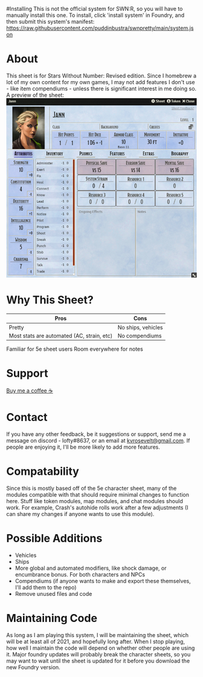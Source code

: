
#Installing
This is not the official system for SWN:R, so you will have to manually install this one. To install,
click 'install system' in Foundry, and then submit this system's manifest: https://raw.githubusercontent.com/puddinbustra/swnpretty/main/system.json

# About

This sheet is for Stars Without Number: Revised edition. 
Since I homebrew a lot of my own content for my own games, I may not add features I don't use - like item compendiums - unless there is significant interest in me doing so.
A preview of the sheet:
![Preview](preview.png?raw=true)

# Why This Sheet?

Pros | Cons
------------ | -------------
Pretty | No ships, vehicles
Most stats are automated (AC, strain, etc) | No compendiums
Familiar for 5e sheet users
Room everywhere for notes


# Support
[Buy me a coffee ☕](https://www.buymeacoffee.com/lofty)

# Contact
If you have any other feedback, be it suggestions or support, send me a message on discord - lofty#8637, or an email at kvrosevelt@gmail.com. If people are enjoying it, I'll be more likely to add more features.

# Compatability
Since this is mostly based off of the 5e character sheet, many of the modules compatible with that should require minimal changes to function here. Stuff like token modules, map modules, and chat modules should work. 
For example, Crash's autohide rolls work after a few adjustments (I can share my changes if anyone wants to use this module).

# Possible Additions
- Vehicles
- Ships
- More global and automated modifiers, like shock damage, or encumbrance bonus. For both characters and NPCs
- Compendiums (if anyone wants to make and export these themselves, I'll add them to the repo)
- Remove unused files and code

# Maintaining Code
As long as I am playing this system, I will be maintaining the sheet, which will be at least all of 2021, and hopefully long after. 
When I stop playing, how well I maintain the code will depend on whether other people are using it. Major foundry updates 
will probably break the character sheets, so you may want to wait until the sheet is updated for it before you download the 
new Foundry version. 
